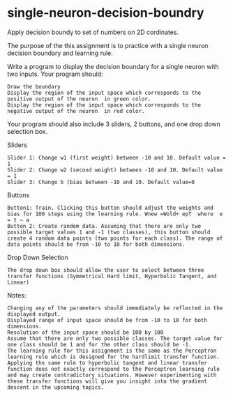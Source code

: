 # single-neuron-decision-boundry
Apply decision boundy to set of numbers on 2D cordinates.

The purpose of the this assignment is to practice with a single neuron decision boundary and learning rule.
 
Write a program to display the decision boundary for a single neuron with two inputs.
Your program should:

    Draw the boundary
    Display the region of the input space which corresponds to the positive output of the neuron  in green color.
    Display the region of the input space which corresponds to the negative output of the neuron  in red color.

 
Your program should also include 3 sliders, 2 buttons, and one drop down selection box.
 
Sliders

    Slider 1: Change w1 (first weight) between -10 and 10. Default value = 1
    Slider 2: Change w2 (second weight) between -10 and 10. Default value = 1
    Slider 3: Change b (bias between -10 and 10. Default value=0

 
Buttons

    Button1: Train. Clicking this button should adjust the weights and bias for 100 steps using the learning rule. Wnew =Wold+ epT  where  e = t – a
    Button 2: Create random data. Assuming that there are only two possible target values 1 and -1 (two classes), this button should create 4 random data points (two points for each class). The range of data points should be from -10 to 10 for both dimensions.

 
Drop Down Selection

    The drop down box should allow the user to select between three transfer functions (Symmetrical Hard limit, Hyperbolic Tangent, and Linear)

 
Notes:

    Changing any of the parameters should immediately be reflected in the displayed output.
    Displayed range of input space should be from -10 to 10 for both dimensions.
    Resolution of the input space should be 100 by 100
    Assume that there are only two possible classes. The target value for one class should be 1 and for the other class should be -1.
    The learning rule for this assignment is the same as the Perceptron learning rule which is designed for the hardlimit transfer function. Applying the same rule to hyperbolic tangent and linear transfer function does not exactly correspond to the Perceptron learning rule and may create contradictory situations. However experimenting with these transfer functions will give you insight into the gradient descent in the upcoming topics.
